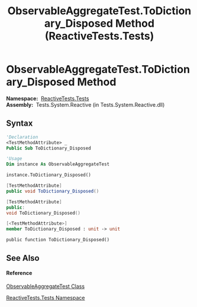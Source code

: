 ﻿---
title: ObservableAggregateTest.ToDictionary_Disposed Method  (ReactiveTests.Tests)
TOCTitle: ToDictionary_Disposed Method
ms:assetid: M:ReactiveTests.Tests.ObservableAggregateTest.ToDictionary_Disposed
ms:mtpsurl: https://msdn.microsoft.com/en-us/library/reactivetests.tests.observableaggregatetest.todictionary_disposed(v=VS.103)
ms:contentKeyID: 36621155
ms.date: 06/28/2011
mtps_version: v=VS.103
f1_keywords:
- ReactiveTests.Tests.ObservableAggregateTest.ToDictionary_Disposed
dev_langs:
- CSharp
- JScript
- VB
- FSharp
- c++
---

# ObservableAggregateTest.ToDictionary\_Disposed Method

**Namespace:**  [ReactiveTests.Tests](hh289046\(v=vs.103\).md)  
**Assembly:**  Tests.System.Reactive (in Tests.System.Reactive.dll)

## Syntax

``` vb
'Declaration
<TestMethodAttribute> _
Public Sub ToDictionary_Disposed
```

``` vb
'Usage
Dim instance As ObservableAggregateTest

instance.ToDictionary_Disposed()
```

``` csharp
[TestMethodAttribute]
public void ToDictionary_Disposed()
```

``` c++
[TestMethodAttribute]
public:
void ToDictionary_Disposed()
```

``` fsharp
[<TestMethodAttribute>]
member ToDictionary_Disposed : unit -> unit 
```

``` jscript
public function ToDictionary_Disposed()
```

## See Also

#### Reference

[ObservableAggregateTest Class](hh314823\(v=vs.103\).md)

[ReactiveTests.Tests Namespace](hh289046\(v=vs.103\).md)

